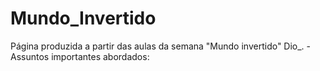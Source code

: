 # Mundo_Invertido

<p> Página produzida a partir das aulas da semana "Mundo invertido" Dio_. 
  - Assuntos importantes abordados: 
  
